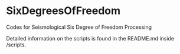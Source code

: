 # SixDegreesOfFreedom
Codes for Seismological Six Degree of Freedom Processing

Detailed information on the scripts is found in the README.md inside /scripts.
